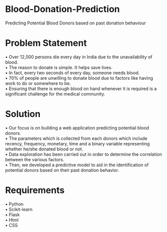 # Blood-Donation-Prediction

Predicting Potential Blood Donors based on past donation behaviour


# Problem Statement

• Over 12,000 persons die every day in India due to the unavailability of blood. <br />
• The reason to donate is simple. It helps save lives. <br />
• In fact, every two seconds of every day, someone needs blood. <br />
• 70% of people are unwilling to donate blood due to factors like having work to do or somewhere to be. <br />
• Ensuring that there is enough blood on hand whenever it is required is a significant challenge for the medical community. <br />

# Solution

• Our focus is on building a web application predicting potential blood donors.<br />
• The parameters which is collected from each donors which include recency, frequency, monetary, time and a binary variable representing whether he/she donated blood or not. <br />
• Data exploration has been carried out in order to determine the correlation between the various factors. <br />
• Then, we developed a predictive model to aid in the identification of potential donors based on their past donation behavior. <br />

# Requirements

• Python <br />
• Scikit-learn <br />
• Flask <br />
• Html <br />
• CSS <br />
